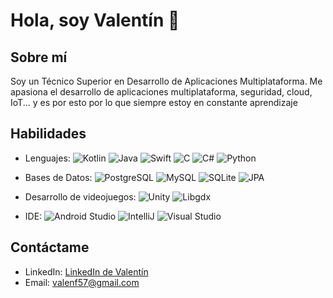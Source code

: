 # Hola, soy Valentín 👋

## Sobre mí
Soy un Técnico Superior en Desarrollo de Aplicaciones Multiplataforma. Me apasiona el desarrollo de aplicaciones multiplataforma, seguridad, cloud, IoT... y es por esto por lo que siempre estoy en constante aprendizaje 

## Habilidades
- Lenguajes: 
  ![Kotlin](https://img.shields.io/badge/-Kotlin-black?style=flat-square&logo=kotlin)
  ![Java](https://img.shields.io/badge/-Java-red?style=flat-square&logo=Java)
  ![Swift](https://img.shields.io/badge/-Swift-orange?style=flat-square&logo=Swift)
  ![C](https://img.shields.io/badge/-C-lightgrey?style=flat-square&logo=c)
  ![C#](https://img.shields.io/badge/-C%23-purple?style=flat-square&logo=c-sharp)
  ![Python](https://img.shields.io/badge/-Python-yellow?style=flat-square&logo=python)

- Bases de Datos:
  ![PostgreSQL](https://img.shields.io/badge/-PostgreSQL-blue?style=flat-square&logo=postgresql)
  ![MySQL](https://img.shields.io/badge/-MySQL-lightgrey?style=flat-square&logo=mysql)
  ![SQLite](https://img.shields.io/badge/-SQLite-blue?style=flat-square&logo=sqlite)
  ![JPA](https://img.shields.io/badge/-JPA-lightgrey?style=flat-square&logo=jpa)

- Desarrollo de videojuegos:
  ![Unity](https://img.shields.io/badge/-Unity-black?style=flat-square&logo=unity)
  ![Libgdx](https://img.shields.io/badge/-Libgdx-red?style=flat-square&logo=libgdx)

- IDE:
  ![Android Studio](https://img.shields.io/badge/-Android%20Studio-green?style=flat-square&logo=android-studio)
  ![IntelliJ](https://img.shields.io/badge/-IntelliJ-red?style=flat-square&logo=intellij-idea)
  ![Visual Studio](https://img.shields.io/badge/-Visual%20Studio-blue?style=flat-square&logo=visual-studio)

## Contáctame
- LinkedIn: [LinkedIn de Valentín](https://www.linkedin.com/in/vffer)
- Email: valenf57@gmail.com
